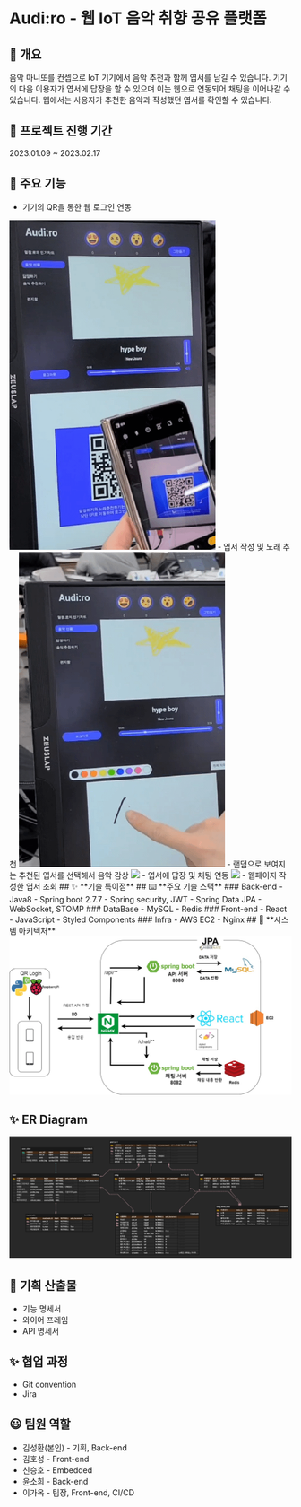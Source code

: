 # **Audi:ro** - 웹 IoT 음악 취향 공유 플랫폼
## 📖 **개요**
음악 마니또를 컨셉으로 IoT 기기에서 음악 추천과 함께 엽서를 남길 수 있습니다. 기기의 다음 이용자가 엽서에 답장을 할 수 있으며 이는 웹으로 연동되어 채팅을 이어나갈 수 있습니다. 웹에서는 사용자가 추천한 음악과 작성했던 엽서를 확인할 수 있습니다.
## 📅 **프로젝트 진행 기간**
2023.01.09 ~ 2023.02.17
## 📝 **주요 기능**
- 기기의 QR을 통한 웹 로그인 연동  
<img src="asset/kiosk_login.gif">
- 엽서 작성 및 노래 추천  
<img src="asset/kiosk_write.gif">  
- 랜덤으로 보여지는 추천된 엽서를 선택해서 음악 감상  
<img src="asset/kiosk_list.gif">  
- 엽서에 답장 및 채팅 연동  
<img src="asset/kiosk_reply.gif">
- 웹페이지 작성한 엽서 조회
## ✨ **기술 특이점**
## ⌨️ **주요 기술 스택**
### Back-end 
- Java8
- Spring boot 2.7.7
- Spring security, JWT
- Spring Data JPA
- WebSocket, STOMP
### DataBase
- MySQL
- Redis
### Front-end 
- React
- JavaScript
- Styled Components
### Infra
- AWS EC2
- Nginx
## 💫 **시스템 아키텍처**
<img src="asset/system_architecture.jpg">

## ✨ **ER Diagram**
<img src="asset/ERD.jpg">

## 🤔 **기획 산출물**
- 기능 명세서
- 와이어 프레임
- API 명세서
## ✨ **협업 과정**
- Git convention
- Jira
## 😃 **팀원 역할**
- 김성환(본인) - 기획, Back-end
- 김호성 - Front-end
- 신승호 - Embedded
- 윤소희 - Back-end
- 이가옥 - 팀장, Front-end, CI/CD